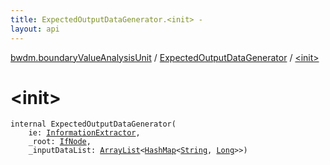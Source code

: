 ```yaml
---
title: ExpectedOutputDataGenerator.<init> - 
layout: api
---
```


<div class='api-docs-breadcrumbs'><a href="../index.html">bwdm.boundaryValueAnalysisUnit</a> / <a href="index.html">ExpectedOutputDataGenerator</a> / <a href="./-init-.html">&lt;init&gt;</a></div>

# &lt;init&gt;

<div class="signature"><code><span class="keyword">internal</span> <span class="identifier">ExpectedOutputDataGenerator</span><span class="symbol">(</span><br/>&nbsp;&nbsp;&nbsp;&nbsp;<span class="parameterName" id="bwdm.boundaryValueAnalysisUnit.ExpectedOutputDataGenerator$<init>(bwdm.informationStore.InformationExtractor, bwdm.informationStore.IfNode, java.util.ArrayList((java.util.HashMap((kotlin.String, kotlin.Long)))))/ie">ie</span><span class="symbol">:</span>&nbsp;<a href="../../bwdm.information-store/-information-extractor/index.html"><span class="identifier">InformationExtractor</span></a><span class="symbol">, </span><br/>&nbsp;&nbsp;&nbsp;&nbsp;<span class="parameterName" id="bwdm.boundaryValueAnalysisUnit.ExpectedOutputDataGenerator$<init>(bwdm.informationStore.InformationExtractor, bwdm.informationStore.IfNode, java.util.ArrayList((java.util.HashMap((kotlin.String, kotlin.Long)))))/_root">_root</span><span class="symbol">:</span>&nbsp;<a href="../../bwdm.information-store/-if-node/index.html"><span class="identifier">IfNode</span></a><span class="symbol">, </span><br/>&nbsp;&nbsp;&nbsp;&nbsp;<span class="parameterName" id="bwdm.boundaryValueAnalysisUnit.ExpectedOutputDataGenerator$<init>(bwdm.informationStore.InformationExtractor, bwdm.informationStore.IfNode, java.util.ArrayList((java.util.HashMap((kotlin.String, kotlin.Long)))))/_inputDataList">_inputDataList</span><span class="symbol">:</span>&nbsp;<a href="http://docs.oracle.com/javase/6/docs/api/java/util/ArrayList.html"><span class="identifier">ArrayList</span></a><span class="symbol">&lt;</span><a href="http://docs.oracle.com/javase/6/docs/api/java/util/HashMap.html"><span class="identifier">HashMap</span></a><span class="symbol">&lt;</span><a href="https://kotlinlang.org/api/latest/jvm/stdlib/kotlin/-string/index.html"><span class="identifier">String</span></a><span class="symbol">,</span>&nbsp;<a href="https://kotlinlang.org/api/latest/jvm/stdlib/kotlin/-long/index.html"><span class="identifier">Long</span></a><span class="symbol">&gt;</span><span class="symbol">&gt;</span><span class="symbol">)</span></code></div>
